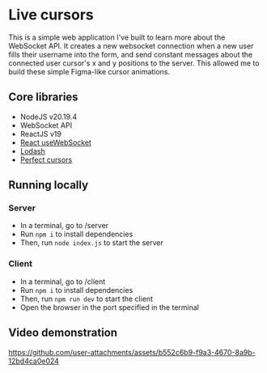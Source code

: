 # Live cursors

This is a simple web application I've built to learn more about the WebSocket API.
It creates a new websocket connection when a new user fills their username into the form, and send constant messages about the connected user cursor's x and y positions to the server. This allowed me to build these simple Figma-like cursor animations.

## Core libraries
- NodeJS v20.19.4
- WebSocket API
- ReactJS v19
- [React useWebSocket](https://www.npmjs.com/package/react-use-websocket)
- [Lodash](https://lodash.com/)
- [Perfect cursors](https://www.npmjs.com/package/perfect-cursors)

## Running locally

### Server
- In a terminal, go to /server
- Run `npm i` to install dependencies
- Then, run `node index.js` to start the server

### Client
- In a terminal, go to /client
- Run `npm i` to install dependencies
- Then, run `npm run dev` to start the client
- Open the browser in the port specified in the terminal

## Video demonstration
https://github.com/user-attachments/assets/b552c6b9-f9a3-4670-8a9b-12bd4ca0e024

